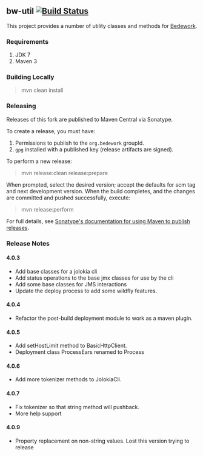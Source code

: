## bw-util [![Build Status](https://travis-ci.org/Bedework/bw-util.svg)](https://travis-ci.org/Bedework/bw-util)

This project provides a number of utility classes and methods for
[Bedework](https://www.apereo.org/projects/bedework).

### Requirements

1. JDK 7
2. Maven 3

### Building Locally

> mvn clean install

### Releasing

Releases of this fork are published to Maven Central via Sonatype.

To create a release, you must have:

1. Permissions to publish to the `org.bedework` groupId.
2. `gpg` installed with a published key (release artifacts are signed).

To perform a new release:

> mvn release:clean release:prepare

When prompted, select the desired version; accept the defaults for scm tag and next development version.
When the build completes, and the changes are committed and pushed successfully, execute:

> mvn release:perform

For full details, see [Sonatype's documentation for using Maven to publish releases](http://central.sonatype.org/pages/apache-maven.html).

### Release Notes
#### 4.0.3
  * Add base classes for a jolokia cli
  * Add status operations to the base jmx classes for use by the cli
  * Add some base classes for JMS interactions
  * Update the deploy process to add some wildfly features.

#### 4.0.4
  * Refactor the post-build deployment module to work as a maven plugin.

#### 4.0.5
  * Add setHostLimit method to BasicHttpClient.
  * Deployment class ProcessEars renamed to Process

#### 4.0.6
  * Add more tokenizer methods to JolokiaCli.

#### 4.0.7
  * Fix tokenizer so that string method will pushback.
  * More help support

#### 4.0.9
  * Property replacement on non-string values. Lost this version trying to release
